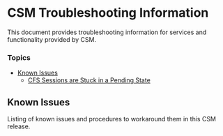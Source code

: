 # CSM Troubleshooting Information

This document provides troubleshooting information for services and functionality provided by CSM.

### Topics
 * [Known Issues](#known-issues)
    * [CFS Sessions are Stuck in a Pending State](known_issues/cfs_sessions_stuck_in_pending.md)

<a name="known-issues"></a>

## Known Issues
Listing of known issues and procedures to workaround them in this CSM release.
